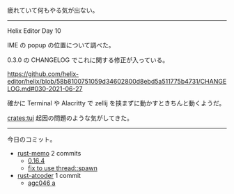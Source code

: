 疲れていて何もやる気が出ない。

---

Helix Editor Day 10

IME の popup の位置について調べた。

0.3.0 の CHANGELOG でこれに関する修正が入っている。

<https://github.com/helix-editor/helix/blob/58b8100751059d34602800d8ebd5a511775b4731/CHANGELOG.md#030-2021-06-27>

確かに Terminal や Alacritty で zellij を挟まずに動かすときちんと動くようだ。

[crates:tui] 起因の問題のような気がしてきた。

---

今日のコミット。

- [rust-memo](https://github.com/bouzuya/rust-memo) 2 commits
  - [0.16.4](https://github.com/bouzuya/rust-memo/commit/4401e151917193f238433f153411e1e27888c408)
  - [fix to use thread::spawn](https://github.com/bouzuya/rust-memo/commit/71bebed6f6b95961d2d405895075ece9ad796229)
- [rust-atcoder](https://github.com/bouzuya/rust-atcoder) 1 commit
  - [agc046 a](https://github.com/bouzuya/rust-atcoder/commit/3cded84dfd74259e60a4bc3c46c20c0d85d92112)

[crates:tui]: https://crates.io/crates/tui
